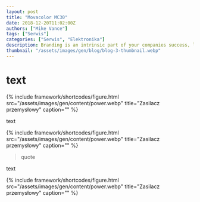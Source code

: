 ```yaml
---
layout: post
title: "Movacolor MC30"
date: 2018-12-20T11:02:00Z
authors: ["Mike Vance"]
tags: ["Serwis"]
categories: ["Serwis", "Elektronika"]
description: Branding is an intrinsic part of your companies success, learn why your brand matters.
thumbnail: "/assets/images/gen/blog/blog-3-thumbnail.webp"
---
```


# text


{% include framework/shortcodes/figure.html src="/assets/images/gen/content/power.webp" title="Zasilacz przemysłowy" caption="" %}

text


{% include framework/shortcodes/figure.html src="/assets/images/gen/content/power.webp" title="Zasilacz przemysłowy" caption="" %}

> quote

text


{% include framework/shortcodes/figure.html src="/assets/images/gen/content/power.webp" title="Zasilacz przemysłowy" caption="" %}
